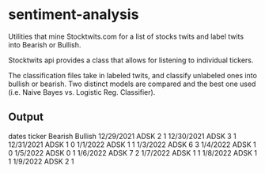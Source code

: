 # sentiment-analysis

Utilities that mine Stocktwits.com for a list of stocks twits and label twits into Bearish or Bullish. 

Stocktwits api provides a class that allows for listening to individual tickers. 

The classification files take in labeled twits, and classify unlabeled ones into bullish or bearish. Two distinct models are compared and the best one used (i.e. Naive Bayes vs. Logistic Reg. Classifier). 

## Output


dates	ticker	Bearish	Bullish
12/29/2021	ADSK	2	1
12/30/2021	ADSK	3	1
12/31/2021	ADSK	1	0
1/1/2022	ADSK	1	1
1/3/2022	ADSK	6	3
1/4/2022	ADSK	1	0
1/5/2022	ADSK	0	1
1/6/2022	ADSK	7	2
1/7/2022	ADSK	1	1
1/8/2022	ADSK	1	1
1/9/2022	ADSK	2	1

